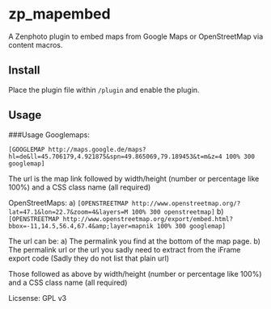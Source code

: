 zp_mapembed
===========

A Zenphoto plugin to embed maps from Google Maps or OpenStreetMap via content macros.

Install
-------
Place the plugin file within `/plugin` and enable the plugin.
 
Usage
------

###Usage Googlemaps:

`[GOOGLEMAP http://maps.google.de/maps?hl=de&ll=45.706179,4.921875&spn=49.865069,79.189453&t=m&z=4 100% 300 googlemap]`

The url is the map link followed by width/height (number or percentage like 100%) and a CSS class name (all required)
  
OpenStreetMaps:
a) `[OPENSTREETMAP http://www.openstreetmap.org/?lat=47.1&lon=22.7&zoom=4&layers=M 100% 300 openstreetmap]`
b) `[OPENSTREETMAP http://www.openstreetmap.org/export/embed.html?bbox=-11,14.5,56.4,67.4&amp;layer=mapnik 100% 300 googlemap]`
 
The url can be: 
a) The permalink you find at the bottom of the map page.
b) The permalink url or the url you sadly need to extract from the iFrame export code (Sadly they do not list that plain url)
 
Those followed as above by width/height (number or percentage like 100%) and a CSS class name (all required)
 
Licsense: GPL v3 
